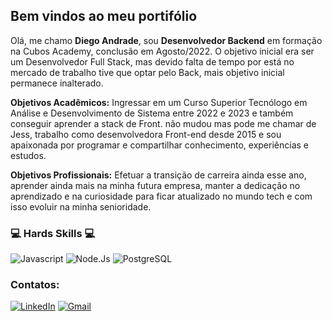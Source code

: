 ## Bem vindos ao meu portifólio 

Olá, me chamo **Diego Andrade**, sou **Desenvolvedor Backend** em formação na Cubos Academy, conclusão em Agosto/2022. O objetivo inicial era ser um Desenvolvedor Full Stack, mas devido falta de tempo por está no mercado de trabalho tive que optar pelo Back, mais objetivo inicial permanece inalterado.

**Objetivos Acadêmicos:** Ingressar em um Curso Superior Tecnólogo em Análise e Desenvolvimento de Sistema entre 2022 e 2023 e também conseguir aprender a stack de Front. não mudou mas pode me chamar de Jess, trabalho como desenvolvedora Front-end desde 2015 e sou apaixonada por programar e compartilhar conhecimento, experiências e estudos.

**Objetivos Profissionais:** Efetuar a transição de carreira ainda esse ano, aprender ainda mais na minha futura empresa, manter a dedicação no aprendizado e na curiosidade para ficar atualizado no mundo tech e com isso evoluir na minha senioridade.


### 💻 Hards Skills 💻


![Javascript](https://img.shields.io/badge/JavaScript-323330?style=for-the-badge&logo=javascript&logoColor=F7DF1E)
![Node.Js](https://img.shields.io/badge/Node.js-339933?style=for-the-badge&logo=nodedotjs&logoColor=white)
![PostgreSQL](https://img.shields.io/badge/PostgreSQL-316192?style=for-the-badge&logo=postgresql&logoColor=white)

### Contatos:


[![LinkedIn](https://img.shields.io/badge/LinkedIn-0077B5?style=for-the-badge&logo=linkedin&logoColor=white)](https://www.linkedin.com/in/diego-andrade-bbb503133/)
[![Gmail](https://img.shields.io/badge/Gmail-D14836?style=for-the-badge&logo=gmail&logoColor=white)](mailto:diegowesley6@gmail.com)
